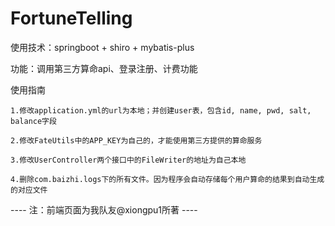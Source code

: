 # FortuneTelling

使用技术：springboot + shiro + mybatis-plus

功能：调用第三方算命api、登录注册、计费功能

使用指南

    1.修改application.yml的url为本地；并创建user表，包含id, name, pwd, salt, balance字段

    2.修改FateUtils中的APP_KEY为自己的，才能使用第三方提供的算命服务

    3.修改UserController两个接口中的FileWriter的地址为自己本地

    4.删除com.baizhi.logs下的所有文件。因为程序会自动存储每个用户算命的结果到自动生成的对应文件

---- 注：前端页面为我队友@xiongpu1所著 ----

    

